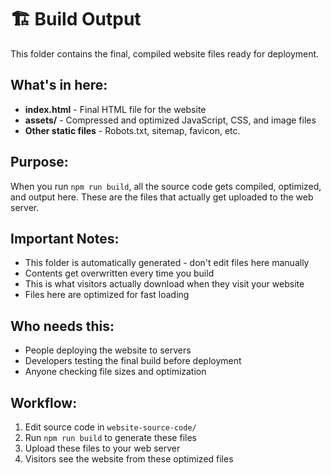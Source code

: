# 🏗️ Build Output

This folder contains the final, compiled website files ready for deployment.

## What's in here:
- **index.html** - Final HTML file for the website
- **assets/** - Compressed and optimized JavaScript, CSS, and image files
- **Other static files** - Robots.txt, sitemap, favicon, etc.

## Purpose:
When you run `npm run build`, all the source code gets compiled, optimized, and output here. These are the files that actually get uploaded to the web server.

## Important Notes:
- This folder is automatically generated - don't edit files here manually
- Contents get overwritten every time you build
- This is what visitors actually download when they visit your website
- Files here are optimized for fast loading

## Who needs this:
- People deploying the website to servers
- Developers testing the final build before deployment
- Anyone checking file sizes and optimization

## Workflow:
1. Edit source code in `website-source-code/`
2. Run `npm run build` to generate these files
3. Upload these files to your web server
4. Visitors see the website from these optimized files

